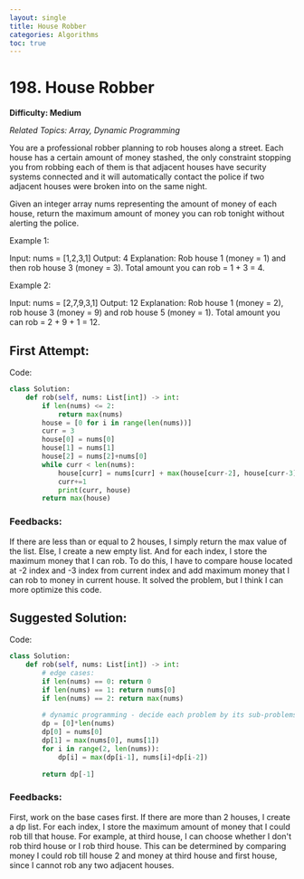 ```yaml
---
layout: single
title: House Robber
categories: Algorithms
toc: true
---
```


# 198. House Robber

**Difficulty: Medium**

*Related Topics: Array, Dynamic Programming*

You are a professional robber planning to rob houses along a street. Each house has a certain amount of money stashed, the only constraint stopping you from robbing each of them is that adjacent houses have security systems connected and it will automatically contact the police if two adjacent houses were broken into on the same night.

Given an integer array nums representing the amount of money of each house, return the maximum amount of money you can rob tonight without alerting the police.

Example 1:

Input: nums = [1,2,3,1]
Output: 4
Explanation: Rob house 1 (money = 1) and then rob house 3 (money = 3).
Total amount you can rob = 1 + 3 = 4.

Example 2:

Input: nums = [2,7,9,3,1]
Output: 12
Explanation: Rob house 1 (money = 2), rob house 3 (money = 9) and rob house 5 (money = 1).
Total amount you can rob = 2 + 9 + 1 = 12.

## First Attempt:

Code:
```python
class Solution:
    def rob(self, nums: List[int]) -> int:
        if len(nums) <= 2:
            return max(nums)
        house = [0 for i in range(len(nums))]
        curr = 3
        house[0] = nums[0]
        house[1] = nums[1]
        house[2] = nums[2]+nums[0]
        while curr < len(nums):
            house[curr] = nums[curr] + max(house[curr-2], house[curr-3])
            curr+=1
            print(curr, house)
        return max(house)
```
### Feedbacks: 
If there are less than or equal to 2 houses, I simply return the max value of the list. Else, I create a new empty list. And for each index,
I store the maximum money that I can rob. To do this, I have to compare house located at -2 index and -3 index from current index and add maximum
money that I can rob to money in current house. It solved the problem, but I think I can more optimize this code.

## Suggested Solution:

Code:
```python
class Solution:
    def rob(self, nums: List[int]) -> int:
        # edge cases:
        if len(nums) == 0: return 0
        if len(nums) == 1: return nums[0]
        if len(nums) == 2: return max(nums)
        
        # dynamic programming - decide each problem by its sub-problems:
        dp = [0]*len(nums)
        dp[0] = nums[0]
        dp[1] = max(nums[0], nums[1])
        for i in range(2, len(nums)):
            dp[i] = max(dp[i-1], nums[i]+dp[i-2])
        
        return dp[-1]
```        
### Feedbacks: 
First, work on the base cases first. If there are more than 2 houses, I create a dp list. For each index, I store the maximum amount of money
that I could rob till that house. For example, at third house, I can choose whether I don't rob third house or I rob third house. This can be determined
by comparing money I could rob till house 2 and money at third house and first house, since I cannot rob any two adjacent houses.